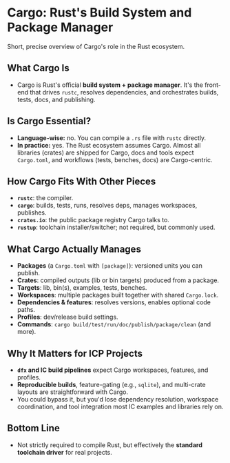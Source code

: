 # Cargo: Rust's Build System and Package Manager

Short, precise overview of Cargo's role in the Rust ecosystem.

## What Cargo Is

- Cargo is Rust's official **build system + package manager**. It's the front-end that drives `rustc`, resolves dependencies, and orchestrates builds, tests, docs, and publishing.

## Is Cargo Essential?

- **Language-wise:** no. You can compile a `.rs` file with `rustc` directly.
- **In practice:** yes. The Rust ecosystem assumes Cargo. Almost all libraries (crates) are shipped for Cargo, docs and tools expect `Cargo.toml`, and workflows (tests, benches, docs) are Cargo-centric.

## How Cargo Fits With Other Pieces

- **`rustc`**: the compiler.
- **`cargo`**: builds, tests, runs, resolves deps, manages workspaces, publishes.
- **`crates.io`**: the public package registry Cargo talks to.
- **`rustup`**: toolchain installer/switcher; not required, but commonly used.

## What Cargo Actually Manages

- **Packages** (a `Cargo.toml` with `[package]`): versioned units you can publish.
- **Crates**: compiled outputs (lib or bin targets) produced from a package.
- **Targets**: lib, bin(s), examples, tests, benches.
- **Workspaces**: multiple packages built together with shared `Cargo.lock`.
- **Dependencies & features**: resolves versions, enables optional code paths.
- **Profiles**: dev/release build settings.
- **Commands**: `cargo build/test/run/doc/publish/package/clean` (and more).

## Why It Matters for ICP Projects

- **`dfx` and IC build pipelines** expect Cargo workspaces, features, and profiles.
- **Reproducible builds**, feature-gating (e.g., `sqlite`), and multi-crate layouts are straightforward with Cargo.
- You could bypass it, but you'd lose dependency resolution, workspace coordination, and tool integration most IC examples and libraries rely on.

## Bottom Line

- Not strictly required to compile Rust, but effectively the **standard toolchain driver** for real projects.
